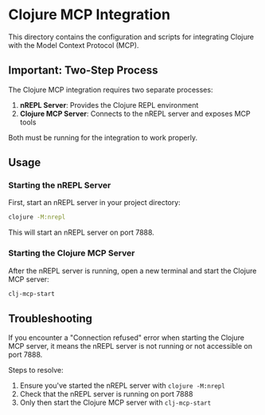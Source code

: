 # Clojure MCP Integration

This directory contains the configuration and scripts for integrating Clojure with the Model Context Protocol (MCP).

## Important: Two-Step Process

The Clojure MCP integration requires two separate processes:

1. **nREPL Server**: Provides the Clojure REPL environment
2. **Clojure MCP Server**: Connects to the nREPL server and exposes MCP tools

Both must be running for the integration to work properly.

## Usage

### Starting the nREPL Server

First, start an nREPL server in your project directory:

```bash
clojure -M:nrepl
```

This will start an nREPL server on port 7888.

### Starting the Clojure MCP Server

After the nREPL server is running, open a new terminal and start the Clojure MCP server:

```bash
clj-mcp-start
```

## Troubleshooting

If you encounter a "Connection refused" error when starting the Clojure MCP server, it means the nREPL server is not running or not accessible on port 7888.

Steps to resolve:

1. Ensure you've started the nREPL server with `clojure -M:nrepl`
2. Check that the nREPL server is running on port 7888
3. Only then start the Clojure MCP server with `clj-mcp-start`